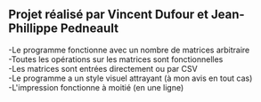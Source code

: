 Projet réalisé par Vincent Dufour et Jean-Phillippe Pedneault<br>
 -
-Le programme fonctionne avec un nombre de matrices arbitraire<br>
-Toutes les opérations sur les matrices sont fonctionnelles<br>
-Les matrices sont entrées directement ou par CSV <br>
-Le programme a un style visuel attrayant (à mon avis en tout cas) <br>
-L'impression fonctionne à moitié (en une ligne)
